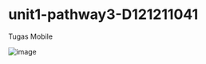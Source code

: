 # unit1-pathway3-D121211041
Tugas Mobile

![image](https://github.com/hardianjusuf/unit1-pathway3-D121211041/assets/111581948/cd2b1e3f-5bde-45d2-986e-7c7f0781386f)
